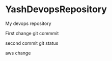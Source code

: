 # YashDevopsRepository
My devops repository 

First change 
git commmit 


second commit 
git status 

aws change
